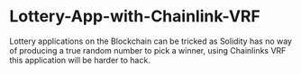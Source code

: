 # Lottery-App-with-Chainlink-VRF
Lottery applications on the Blockchain can be tricked as Solidity has no way of producing a true random number to pick a winner, using Chainlinks VRF this application will be harder to hack.
